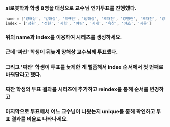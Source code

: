 ### ai로봇학과 학생 8명을 대상으로 교수님 인기투표를 진행했다.
```python
name = ['양해상', '양해상', '박규민', '양해상', '조재진', '강병현', '조재진', '양해상']
index = ['정원', '정현', '시혁', '야림', '시게', '육찬', '야호', '지윤']
```
### 위의 name과 index를 이용하여 시리즈를 생성하세요.
### 근데 '짜잔' 학생이 뒤늦게 양해상 교수님께 투표했다.
### 그리고 '짜잔' 학생이 투표를 늦게한 게 뻘쭘해서 index 순서에서 첫 번째로 바꿔달라고 했다.
### 짜잔 학생의 투표 결과를 시리즈에 추가하고 reindex를 통해 순서를 변경하고
### 마지막으로 투표에서 어느 교수님이 나왔는지 unique를 통해 확인하고 투표 결과를 비율로 나타나세요.
